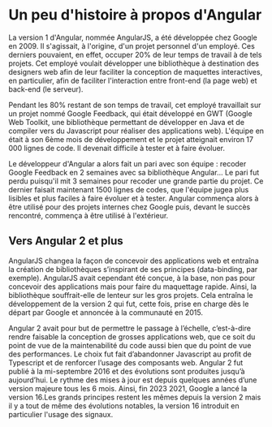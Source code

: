 # Un peu d'histoire à propos d'Angular
La version 1 d'Angular, nommée AngularJS, a été développée chez Google en 2009. Il s'agissait, à l'origine, d'un projet personnel d'un employé. Ces derniers pouvaient, en effet, occuper 20% de leur temps de travail à de tels projets. Cet employé voulait développer une bibliothèque à destination des designers web afin de leur faciliter la conception de maquettes interactives, en particulier, afin de faciliter l'interaction entre front-end (la page web) et back-end (le serveur).

Pendant les 80% restant de son temps de travail, cet employé travaillait sur un projet nommé Google Feedback, qui était développé en GWT (Google Web Toolkit, une bibliothèque permettant de développer en Java et de compiler vers du Javascript pour réaliser des applications web). L'équipe en était à son 6ème mois de développement et le projet atteignait environ 17 000 lignes de code. Il devenait difficile à tester et à faire évoluer.

Le développeur d'Angular a alors fait un pari avec son équipe : recoder Google Feedback en 2 semaines avec sa bibliothèque Angular... Le pari fut perdu puisqu'il mit 3 semaines pour recoder une grande partie du projet. Ce dernier faisait maintenant 1500 lignes de codes, que l'équipe jugea plus lisibles et plus faciles à faire évoluer et à tester. Angular commença alors à être utilisé pour des projets internes chez Google puis, devant le succès rencontré, commença à être utilisé à l'extérieur.

## Vers Angular 2 et plus
AngularJS changea la façon de concevoir des applications web et entraîna la création de bibliothèques s’inspirant de ses principes (data-binding, par exemple). AngularJS avait cependant été conçue, à la base, non pas pour concevoir des applications mais pour faire du maquettage rapide. Ainsi, la bibliothèque souffrait-elle de lenteur sur les gros projets. Cela entraîna le développement de la version 2 qui fut, cette fois, prise en charge dès le départ par Google et annoncée à la communauté en 2015.

Angular 2 avait pour but de permettre le passage à l’échelle, c’est-à-dire rendre faisable la conception de grosses applications web, que ce soit du point de vue de la maintenabilité du code aussi bien que du point de vue des performances. Le choix fut fait d’abandonner Javascript au profit de Typescript et de renforcer l’usage des composants web. Angular 2 fut publié à la mi-septembre 2016 et des évolutions sont produites jusqu’à aujourd’hui. Le rythme des mises à jour est depuis quelques années d’une version majeure tous les 6 mois. Ainsi, fin 2023 2021, Google a lancé la version 16.Les grands principes restent les mêmes depuis la version 2 mais il y a tout de même des évolutions notables, la version 16 introduit en particulier l'usage des signaux.
